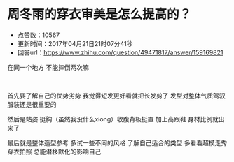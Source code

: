 # 周冬雨的穿衣审美是怎么提高的？
- 点赞数：10567
- 更新时间：2017年04月21日21时07分41秒
- 回答url：https://www.zhihu.com/question/49471817/answer/159169821
<body>
 <p data-pid="hqNAa4xF">在同一个地方 不能摔倒两次嘛</p>
 <br>
 <p data-pid="ef8CQ5e-">首先要了解自己的优势劣势 我觉得短发更好看就把长发剪了 发型对整体气质驾驭服装还是很重要的</p>
 <p data-pid="TBK6GnhT">然后是站姿 挺胸（虽然我没什么xiong）收腹背板挺直 加上高跟鞋 身材比例就出来了</p>
 <p data-pid="sKNCqXBq">最后就是整体造型参考 多试一些不同的风格 了解自己适合的类型 多看看超模走秀穿衣拍照 总能潜移默化的影响自己</p>
</body>